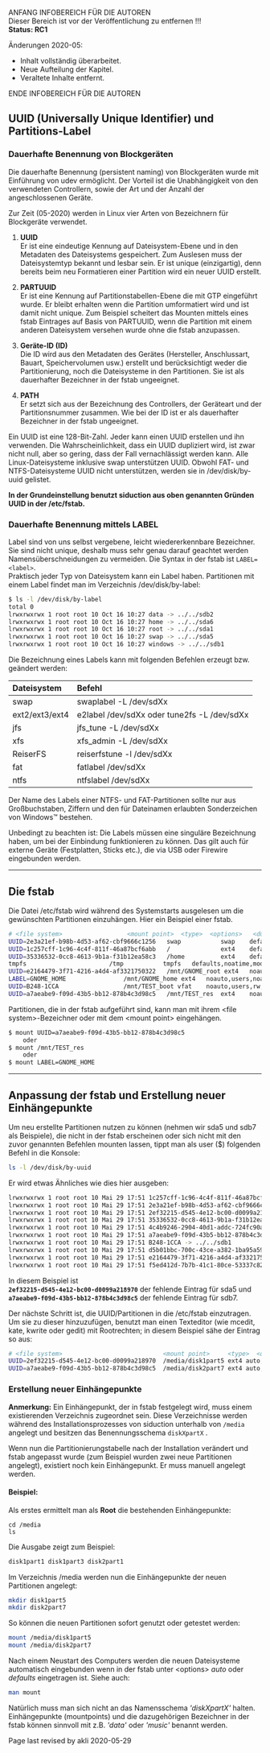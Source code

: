 ANFANG   INFOBEREICH FÜR DIE AUTOREN  
Dieser Bereich ist vor der Veröffentlichung zu entfernen !!!  
**Status: RC1**

Änderungen 2020-05:
+ Inhalt vollständig überarbeitet.
+ Neue Aufteilung der Kapitel.
+ Veraltete Inhalte entfernt.

ENDE   INFOBEREICH FÜR DIE AUTOREN

<div class="divider" id="uuid"></div>

## UUID (Universally Unique Identifier) und Partitions-Label

### Dauerhafte Benennung von Blockgeräten

Die dauerhafte Benennung (persistent naming) von Blockgeräten wurde mit Einführung von udev ermöglicht. Der Vorteil ist die Unabhängigkeit von den verwendeten Controllern, sowie der Art und der Anzahl der angeschlossenen Geräte.

Zur Zeit (05-2020) werden in Linux vier Arten von Bezeichnern für Blockgeräte verwendet.

1. **UUID**  
  Er ist eine eindeutige Kennung auf Dateisystem-Ebene und in den Metadaten des Dateisystems gespeichert. Zum Auslesen muss der Dateisystemtyp bekannt und lesbar sein. Er ist unique (einzigartig), denn bereits beim neu Formatieren einer Partition wird ein neuer UUID erstellt.

2. **PARTUUID**  
  Er ist eine Kennung auf Partitionstabellen-Ebene die mit GTP eingeführt wurde. Er bleibt erhalten wenn die Partition umformatiert wird und ist damit nicht unique. Zum Beispiel scheitert das Mounten mittels eines fstab Eintrages auf Basis von PARTUUID, wenn die Partition mit einem anderen Dateisystem versehen wurde ohne die fstab anzupassen.

3. **Geräte-ID (ID)**  
  Die ID wird aus den Metadaten des Gerätes (Hersteller, Anschlussart, Bauart, Speichervolumen usw.) erstellt und berücksichtigt weder die Partitionierung, noch die Dateisysteme in den Partitionen. Sie ist als dauerhafter Bezeichner in der fstab ungeeignet.

4. **PATH**  
  Er setzt sich aus der Bezeichnung des Controllers, der Geräteart und der Partitionsnummer zusammen. Wie bei der ID ist er als dauerhafter Bezeichner in der fstab ungeeignet.

Ein UUID ist eine 128-Bit-Zahl. Jeder kann einen UUID erstellen und ihn verwenden. Die Wahrscheinlichkeit, dass ein UUID dupliziert wird, ist zwar nicht null, aber so gering, dass der Fall vernachlässigt werden kann. Alle Linux-Dateisysteme inklusive swap unterstützen UUID. Obwohl FAT- und NTFS-Dateisysteme UUID nicht unterstützen, werden sie in /dev/disk/by-uuid gelistet.

**In der Grundeinstellung benutzt siduction aus oben genannten Gründen UUID in der /etc/fstab.**

### Dauerhafte Benennung mittels LABEL

Label sind von uns selbst vergebene, leicht wiedererkennbare Bezeichner. Sie sind nicht unique, deshalb muss sehr genau darauf geachtet werden Namensüberschneidungen zu vermeiden. Die Syntax in der fstab ist `LABEL=<label>`.  
Praktisch jeder Typ von Dateisystem kann ein Label haben. Partitionen mit einem Label findet man im Verzeichnis /dev/disk/by-label:

~~~ sh
$ ls -l /dev/disk/by-label
total 0
lrwxrwxrwx 1 root root 10 Oct 16 10:27 data -> ../../sdb2
lrwxrwxrwx 1 root root 10 Oct 16 10:27 home -> ../../sda6
lrwxrwxrwx 1 root root 10 Oct 16 10:27 root -> ../../sda1
lrwxrwxrwx 1 root root 10 Oct 16 10:27 swap -> ../../sda5
lrwxrwxrwx 1 root root 10 Oct 16 10:27 windows -> ../../sdb1
~~~

Die Bezeichnung eines Labels kann mit folgenden Befehlen erzeugt bzw. geändert werden:

| Dateisystem | Befehl |
| :--- | :--- |
| swap | swaplabel -L <LABEL> /dev/sdXx |
| ext2/ext3/ext4 | e2label /dev/sdXx <LABEL> oder tune2fs -L <LABEL> /dev/sdXx |
| jfs | jfs_tune -L <LABEL> /dev/sdXx |
| xfs | xfs_admin -L <LABEL> /dev/sdXx |
| ReiserFS | reiserfstune -l <LABEL> /dev/sdXx |
| fat | fatlabel /dev/sdXx <LABEL> |
| ntfs | ntfslabel /dev/sdXx <LABEL> |

Der Name des Labels einer NTFS- und FAT-Partitionen sollte nur aus Großbuchstaben, Ziffern und den für Dateinamen erlaubten Sonderzeichen von Windows™ bestehen.

<warning>Unbedingt zu beachten ist:</warning>
<warning>Die Labels müssen eine singuläre Bezeichnung haben, um bei der Einbindung funktionieren zu können. Das gilt auch für externe Geräte (Festplatten, Sticks etc.), die via USB oder Firewire eingebunden werden.</warning>

---

<div class="divider" id="uuid-fstab"></div>

## Die fstab

Die Datei /etc/fstab wird während des Systemstarts ausgelesen um die gewünschten Partitionen einzuhängen. Hier ein Beispiel einer fstab.

~~~ sh
# <file system>					 <mount point>  <type>  <options>	<dump><pass>
UUID=2e3a21ef-b98b-4d53-af62-cbf9666c1256	swap           swap    defaults,noatime 0 2
UUID=1c257cff-1c96-4c4f-811f-46a87bcf6abb	/              ext4    defaults,noatime 0 1
UUID=35336532-0cc8-4613-9b1a-f31b12ea58c3	/home          ext4    defaults,noatime 0 2
tmpfs						/tmp           tmpfs   defaults,noatime,mode=1777 0 0
UUID=e2164479-3f71-4216-a4d4-af3321750322	/mnt/GNOME_root ext4   noauto,noatime 0 0
LABEL=GNOME_HOME				/mnt/GNOME_home ext4   noauto,users,noatime 0 0
UUID=B248-1CCA					/mnt/TEST_boot vfat    noauto,users,rw,noatime 0 0
UUID=a7aeabe9-f09d-43b5-bb12-878b4c3d98c5	/mnt/TEST_res  ext4    noauto,users,rw,noatime 0 0
~~~

Partitionen, die in der fstab aufgeführt sind, kann man mit ihrem \<file system\>-Bezeichner oder mit dem \<mount point\> eingehängen.

~~~ sh
$ mount UUID=a7aeabe9-f09d-43b5-bb12-878b4c3d98c5
    oder
$ mount /mnt/TEST_res
    oder
$ mount LABEL=GNOME_HOME
~~~

---

## Anpassung der fstab und Erstellung neuer Einhängepunkte

Um neu erstellte Partitionen nutzen zu können (nehmen wir sda5 und sdb7 als Beispiele), die nicht in der fstab erscheinen oder sich nicht mit den zuvor genannten Befehlen mounten lassen, tippt man als user ($) folgenden Befehl in die Konsole:

~~~ sh
ls -l /dev/disk/by-uuid
~~~

Er wird etwas Ähnliches wie dies hier ausgeben:

~~~ sh
lrwxrwxrwx 1 root root 10 Mai 29 17:51 1c257cff-1c96-4c4f-811f-46a87bcf6abb -> ../../sda2
lrwxrwxrwx 1 root root 10 Mai 29 17:51 2e3a21ef-b98b-4d53-af62-cbf9666c1256 -> ../../sda1
lrwxrwxrwx 1 root root 10 Mai 29 17:51 2ef32215-d545-4e12-bc00-d0099a218970 -> ../../sda5
lrwxrwxrwx 1 root root 10 Mai 29 17:51 35336532-0cc8-4613-9b1a-f31b12ea58c3 -> ../../sda4
lrwxrwxrwx 1 root root 10 Mai 29 17:51 4c4b9246-2904-40d1-addc-724fc90a2b6a -> ../../sdb3
lrwxrwxrwx 1 root root 10 Mai 29 17:51 a7aeabe9-f09d-43b5-bb12-878b4c3d98c5 -> ../../sdb7
lrwxrwxrwx 1 root root 10 Mai 29 17:51 B248-1CCA -> ../../sdb1
lrwxrwxrwx 1 root root 10 Mai 29 17:51 d5b01bbc-700c-43ce-a382-1ba95a59de78 -> ../../sdb6
lrwxrwxrwx 1 root root 10 Mai 29 17:51 e2164479-3f71-4216-a4d4-af3321750322 -> ../../sdb5
lrwxrwxrwx 1 root root 10 Mai 29 17:51 f5ed412d-7b7b-41c1-80ce-53337c82405b -> ../../sdb2
~~~

In diesem Beispiel ist  
**`2ef32215-d545-4e12-bc00-d0099a218970`**  der fehlende Eintrag für sda5 und  
**`a7aeabe9-f09d-43b5-bb12-878b4c3d98c5`**  der fehlende Eintrag für sdb7.

Der nächste Schritt ist, die UUID/Partitionen in die /etc/fstab einzutragen. Um sie zu dieser hinzuzufügen, benutzt man einen Texteditor (wie mcedit, kate, kwrite oder gedit) mit Rootrechten; in diesem Beispiel sähe der Eintrag so aus:

~~~ sh
# <file system>                            <mount point>     <type>  <options> <dump><pass>    
UUID=2ef32215-d545-4e12-bc00-d0099a218970  /media/disk1part5 ext4 auto,users,exec 0 2
UUID=a7aeabe9-f09d-43b5-bb12-878b4c3d98c5  /media/disk2part7 ext4 auto,users,exec 0 2
~~~
    
### Erstellung neuer Einhängepunkte
  
**Anmerkung:**
Ein Einhängepunkt, der in fstab festgelegt wird, muss einem existierenden Verzeichnis zugeordnet sein. Diese Verzeichnisse werden während des Installationsprozesses von siduction unterhalb von `/media`  angelegt und besitzen das Benennungsschema `diskXpartX` .

Wenn nun die Partitionierungstabelle nach der Installation verändert und fstab angepasst wurde (zum Beispiel wurden zwei neue Partitionen angelegt), existiert noch kein Einhängepunkt. Er muss manuell angelegt werden.

#### Beispiel:

Als erstes ermittelt man als **Root** die bestehenden Einhängepunkte:

~~~ Less
cd /media
ls
~~~

Die Ausgabe zeigt zum Beispiel:

~~~ sh
disk1part1 disk1part3 disk2part1
~~~

Im Verzeichnis /media werden nun die Einhängepunkte der neuen Partitionen angelegt:

~~~ sh
mkdir disk1part5
mkdir disk2part7
~~~

So können die neuen Partitionen sofort genutzt oder getestet werden:

~~~ sh
mount /media/disk1part5
mount /media/disk2part7
~~~

Nach einem Neustart des Computers werden die neuen Dateisysteme automatisch eingebunden wenn in der fstab unter \<options\> *auto* oder *defaults* eingetragen ist. Siehe auch:

~~~ sh
man mount
~~~

Natürlich muss man sich nicht an das Namensschema *'diskXpartX'* halten. Einhängepunkte (mountpoints) und die dazugehörigen Bezeichner in der fstab können sinnvoll mit z.B. *'data'* oder *'music'* benannt werden.

<div id="rev">Page last revised by akli 2020-05-29</div>
